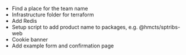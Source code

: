 - Find a place for the team name
- Infrastructure folder for terraform
- Add Redis
- Setup script to add product name to packages, e.g. @hmcts/sptribs-web
- Cookie banner
- Add example form and confirmation page